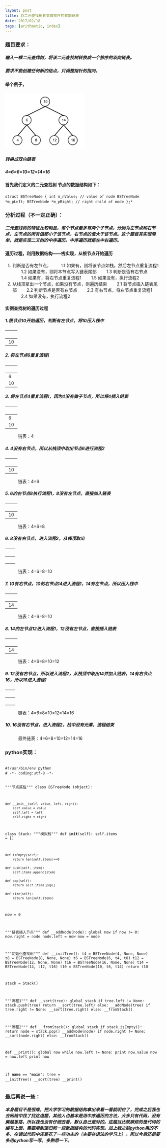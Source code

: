 ```yaml
---
layout: post
title: 将二元查找树转变成排序的双向链表
date: 2017/02/18
tags: [arithmetic, index]
---
```


### 题目要求：
##### 输入一棵二元查找树，将该二元查找树转换成一个排序的双向链表。
##### 要求不能创建任何新的结点，只调整指针的指向。
<!--more-->
#### 举个例子，
![二元查找树](../../img/arithmetic/BinaryTree.png)
##### 转换成双向链表
##### 4=6=8=10=12=14=16
#### 首先我们定义的二元查找树 节点的数据结构如下：
``
struct BSTreeNode
{
  int m_nValue; // value of node
  BSTreeNode *m_pLeft;
  BSTreeNode *m_pRight; // right child of node
};*
``

### 分析过程（不一定正确）：
##### 二元查找树的特征比较明显，每个节点最多有两个子节点，分别为左节点和右节点，左节点的所有值都小于该节点，右节点的值大于该节点。这个题目其实很简单，就是实现二叉树的中序遍历。中序遍历就是左中右遍历。

#### 遍历过程，利用数据结构——栈实现，从根节点开始遍历
1. 判断是否有左节点，
　　1.1 如果有，则将该节点如栈，然后左节点重复流程1
　　1.2 如果没有，则将本节点写入链表尾部
　　1.3 判断是否有右节点
　　1.4 如果有，将右节点重复流程1
　　1.5 如果没有，执行流程2
2. 从栈顶拿出一个节点，如果没有节点，则遍历结束
　　2.1 将节点插入链表尾部
　　2.2 判断节点是否有右节点
　　2.3 有右节点，将右节点重复流程1
　　2.4 如果没有，执行流程2

#### 实例查找树的遍历过程
##### 1.根节点10开始遍历，判断有左节点，将10压入栈中
|&nbsp;&nbsp;|
| --- |
|&nbsp;10&nbsp;|
##### 2. 将左节点6重复流程1
|&nbsp;&nbsp;|
| --- |
|&nbsp;6&nbsp;|
|&nbsp;10&nbsp;|
##### 3. 将左节点4重复流程1，因为4没有做子节点，所以将4插入链表
|&nbsp;&nbsp;|
| --- |
|&nbsp;6&nbsp;|
|&nbsp;10&nbsp;|
　　　链表：4
##### 4. 4没有右节点，所以从栈顶中取出节点6进行流程2
|&nbsp;&nbsp;|
| --- |
|&nbsp;10&nbsp;|
　　　链表：4=6
##### 5. 6的右节点8执行流程1，8没有左节点，直接加入链表
|&nbsp;&nbsp;|
| --- |
|&nbsp;10&nbsp;|
　　　链表：4=6=8
##### 6. 8没有右节点，进入流程2，从栈顶取出
|&nbsp;&nbsp;|
| --- |
|&nbsp;&nbsp;&nbsp;&nbsp;&nbsp;|
　　　链表：4=6=8=10
##### 7. 10有右节点，10的右节点14进入流程1，14有左节点，所以压入栈中
|&nbsp;&nbsp;|
| --- |
|&nbsp;14&nbsp;|
　　　链表：4=6=8=10
##### 8. 14的左节点12进入流程1，12没有左节点，直接插入链表
|&nbsp;&nbsp;|
| --- |
|&nbsp;14&nbsp;|
　　　链表：4=6=8=10=12
##### 9. 12没有右节点，所以进入流程2，从栈顶中取出14并加入链表，14有右节点16，所以16进入流程1
|&nbsp;&nbsp;|
| --- |
|&nbsp;&nbsp;&nbsp;&nbsp;&nbsp;|
　　　链表：4=6=8=10=12=14=16
##### 10. 16没有右节点，进入流程2，栈中没有元素，流程结束
　　　最终链表：4=6=8=10=12=14=16

### python实现：
<div class="highlighter-rouge"><pre class="highlight"><code>
#!/usr/bin/env python
# -*- coding:utf-8 -*-

"""节点属性"""
class BSTreeNode (object):

    def __init__(self, value, left, right):
        self.value = value
        self.left = left
        self.right = right

class Stack:
    """模拟栈"""
    def __init__(self):
        self.items = []

    def isEmpty(self):
        return len(self.items)==0

    def push(self, item):
        self.items.append(item)

    def pop(self):
        return self.items.pop()

    def size(self):
        return len(self.items)
now = 0

"""链表插入节点"""
def __addNode(node):
    global now
    if now != 0:
        now.right = node
        node.left = now
    now = node

"""初始化查找树"""
def __initTree():
    t4 = BSTreeNode(4, None, None)
    t8 = BSTreeNode(8, None, None)
    t6 = BSTreeNode(6, t4, t8)
    t12 = BSTreeNode(12, None, None)
    t16 = BSTreeNode(16, None, None)
    t14 = BSTreeNode(14, t12, t16)
    t10 = BSTreeNode(10, t6, t14)
    return t10

stack = Stack()

"""流程1"""
def __sort(tree):
    global stack
    if tree.left != None:
        stack.push(tree)
        return __sort(tree.left)
    else:
        __addNode(tree)
    if tree.right != None:
        __sort(tree.right)
    else:
        __fromStack()

"""流程2"""
def __fromStack():
    global stack
    if stack.isEmpty():
        return
    node = stack.pop()
    __addNode(node)
    if node.right != None:
        __sort(node.right)
    else:
        __fromStack()

def __print():
    global now
    while now.left != None:
        print now.value
        now = now.left
    print now


if __name__ == "__main__":
    tree = __initTree()
    __sort(tree)
    __print()
</code></pre></div>

### 最后再说一些：
##### 本身题目不是很难，把大学学习的数据结构拿出来看一看就明白了，完成之后我也去网络中找了找这道题，其他人也基本是用中序遍历的方法，大多只有代码，没有解题思路，所以我也没有仔细去看，默认自己是对的。这题目比较麻烦的是代码的编写上面，需要用到递归和一些数据结构的代码实现。加上我之前python用的不多，在调试代码中还是花了一些功夫的（主要在语法的学习上）。所以今后还是要多用python写一写，多熟悉一下。
